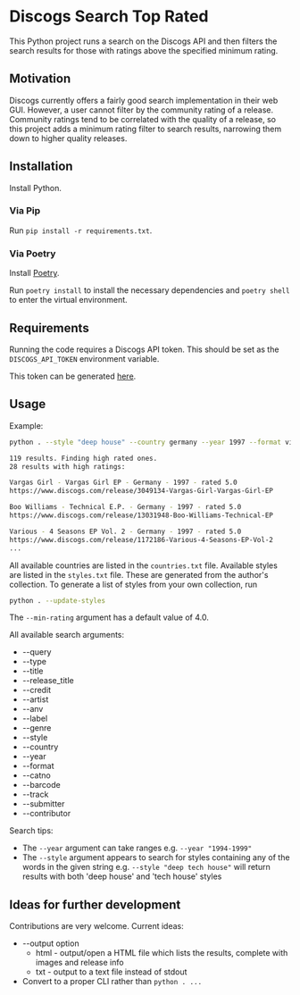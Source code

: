 # Discogs Search Top Rated

This Python project runs a search on the Discogs API and then filters the search results for those with ratings above 
the specified minimum rating.

## Motivation

Discogs currently offers a fairly good search implementation in their web GUI. However, a user cannot filter by the 
community rating of a release. Community ratings tend to be correlated with the quality of a release, so this project 
adds a minimum rating filter to search results, narrowing them down to higher quality releases.

## Installation

Install Python.

### Via Pip

Run `pip install -r requirements.txt`.

### Via Poetry

Install [Poetry](https://python-poetry.org/). 

Run `poetry install` to install the necessary dependencies and `poetry shell` to enter
the virtual environment.

## Requirements

Running the code requires a Discogs API token. This should be set as the `DISCOGS_API_TOKEN` environment variable.

This token can be generated [here](https://www.discogs.com/settings/developers).

## Usage

Example:

``` bash
python . --style "deep house" --country germany --year 1997 --format vinyl --min-rating 4.5

119 results. Finding high rated ones.
28 results with high ratings:

Vargas Girl - Vargas Girl EP - Germany - 1997 - rated 5.0
https://www.discogs.com/release/3049134-Vargas-Girl-Vargas-Girl-EP

Boo Williams - Technical E.P. - Germany - 1997 - rated 5.0
https://www.discogs.com/release/13031948-Boo-Williams-Technical-EP

Various - 4 Seasons EP Vol. 2 - Germany - 1997 - rated 5.0
https://www.discogs.com/release/1172186-Various-4-Seasons-EP-Vol-2
...
```

All available countries are listed in the `countries.txt` file. Available styles are listed in the `styles.txt` file. 
These are generated from the author's collection. To generate a list of styles from your own collection, run

``` bash
python . --update-styles
```

The `--min-rating` argument has a default value of 4.0.

All available search arguments:
* --query
* --type
* --title
* --release_title
* --credit
* --artist
* --anv
* --label
* --genre
* --style
* --country
* --year
* --format
* --catno
* --barcode
* --track
* --submitter
* --contributor

Search tips:
* The `--year` argument can take ranges e.g. `--year "1994-1999"`
* The `--style` argument appears to search for styles containing any of the words in the given string e.g. `--style "deep tech house"` will return results with both 'deep house' and 'tech house' styles

## Ideas for further development

Contributions are very welcome. Current ideas:
* --output option
    * html - output/open a HTML file which lists the results, complete with images and release info
    * txt - output to a text file instead of stdout
* Convert to a proper CLI rather than `python . ...`
